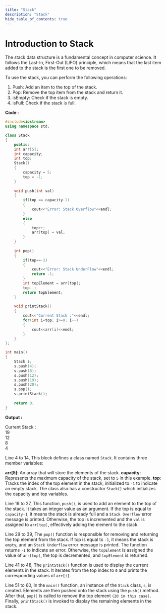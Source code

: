 ```yaml
---
title: "Stack"
description: "Stack"
hide_table_of_contents: true
---
```


#  Introduction to Stack

The stack data structure is a fundamental concept in computer science. It follows the Last-In, First-Out (LIFO) principle, which means that the last item added to the stack is the first one to be removed.

To use the stack, you can perform the following operations:

1. Push: Add an item to the top of the stack.
2. Pop: Remove the top item from the stack and return it.
3. isEmpty: Check if the stack is empty.
4. isFull: Check if the stack is full.

**Code :**

```cpp showLineNumbers="true"
#include<iostream>
using namespace std;

class Stack
{
    public:
    int arr[5];
    int capacity;
    int top;
    Stack()
    {
        capacity = 5;
        top = -1;
    }
    
    void push(int val)
    {
        if(top == capacity-1)
        {
            cout<<"Error: Stack Overflow"<<endl;
        }
        else
        {
            top++;
            arr[top] = val;
        }
    }
    
    int pop()
    {
        if(top==-1)
        {
            cout<<"Error: Stack UnderFlow"<<endl;
            return -1;
        }
        int topElement = arr[top];
        top--;
        return topElement;
    }
    
    void printStack()
    {
        cout<<"Current Stack :"<<endl;
        for(int i=top; i>=0; i--)
        {
            cout<<arr[i]<<endl;
        }
    }
};

int main()
{
    Stack s;
    s.push(4);
    s.push(8);
    s.push(12);
    s.push(19);
    s.push(20);
    s.pop();
    s.printStack();
    
    return 0;
}
```

**Output :**

Current Stack : <br/>
19 <br/>
12 <br/>
8 <br/>
4

Line 4 to 14, This block defines a class named `Stack`. It contains three member variables:

**arr[5]**: An array that will store the elements of the stack.
**capacity**: Represents the maximum capacity of the stack, set to `5` in this example.
**top**: Tracks the index of the top element in the stack, initialized to `-1` to indicate an empty stack.
The class also has a constructor `Stack()` which initializes the capacity and top variables.

Line 16 to 27, This function, `push()`, is used to add an element to the top of the stack. It takes an integer value as an argument. If the top is equal to `capacity-1`, it means the stack is already full and a `Stack Overflow` error message is printed. Otherwise, the top is incremented and the `val` is assigned to `arr[top]`, effectively adding the element to the stack.

Line 29 to 39, The `pop()` function is responsible for removing and returning the top element from the stack. If top is equal to `-1`, it means the stack is `empty`, and an `Stack Underflow` error message is printed. The function returns `-1` to indicate an error. Otherwise, the `topElement` is assigned the value of `arr[top]`, the top is decremented, and `topElement` is returned.

Line 41 to 48, The `printStack()` function is used to display the current elements in the stack. It iterates from the top index to `0` and prints the corresponding values of `arr[i]`.

Line 51 to 60, In the `main()` function, an instance of the `Stack` class, `s`, is created. Elements are then pushed onto the stack using the `push()` method. After that, `pop()` is called to remove the top element `(20 in this case)`. Finally, `printStack()` is invoked to display the remaining elements in the stack.